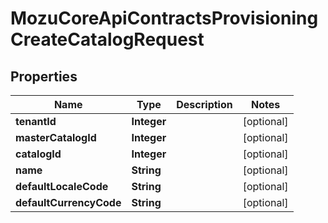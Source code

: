 
# MozuCoreApiContractsProvisioningCreateCatalogRequest

## Properties
Name | Type | Description | Notes
------------ | ------------- | ------------- | -------------
**tenantId** | **Integer** |  |  [optional]
**masterCatalogId** | **Integer** |  |  [optional]
**catalogId** | **Integer** |  |  [optional]
**name** | **String** |  |  [optional]
**defaultLocaleCode** | **String** |  |  [optional]
**defaultCurrencyCode** | **String** |  |  [optional]



